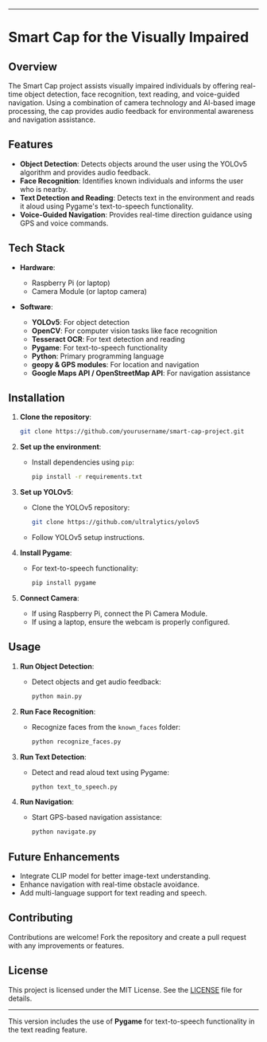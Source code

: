 

---

# Smart Cap for the Visually Impaired

## Overview

The Smart Cap project assists visually impaired individuals by offering real-time object detection, face recognition, text reading, and voice-guided navigation. Using a combination of camera technology and AI-based image processing, the cap provides audio feedback for environmental awareness and navigation assistance.

## Features

- **Object Detection**: Detects objects around the user using the YOLOv5 algorithm and provides audio feedback.
- **Face Recognition**: Identifies known individuals and informs the user who is nearby.
- **Text Detection and Reading**: Detects text in the environment and reads it aloud using Pygame's text-to-speech functionality.
- **Voice-Guided Navigation**: Provides real-time direction guidance using GPS and voice commands.

## Tech Stack

- **Hardware**:
  - Raspberry Pi (or laptop)
  - Camera Module (or laptop camera)

- **Software**:
  - **YOLOv5**: For object detection
  - **OpenCV**: For computer vision tasks like face recognition
  - **Tesseract OCR**: For text detection and reading
  - **Pygame**: For text-to-speech functionality
  - **Python**: Primary programming language
  - **geopy & GPS modules**: For location and navigation
  - **Google Maps API / OpenStreetMap API**: For navigation assistance

## Installation

1. **Clone the repository**:
   ```bash
   git clone https://github.com/yourusername/smart-cap-project.git
   ```

2. **Set up the environment**:
   - Install dependencies using `pip`:
     ```bash
     pip install -r requirements.txt
     ```

3. **Set up YOLOv5**:
   - Clone the YOLOv5 repository:
     ```bash
     git clone https://github.com/ultralytics/yolov5
     ```
   - Follow YOLOv5 setup instructions.

4. **Install Pygame**:
   - For text-to-speech functionality:
     ```bash
     pip install pygame
     ```

5. **Connect Camera**:
   - If using Raspberry Pi, connect the Pi Camera Module.
   - If using a laptop, ensure the webcam is properly configured.

## Usage

1. **Run Object Detection**:
   - Detect objects and get audio feedback:
     ```bash
     python main.py
     ```

2. **Run Face Recognition**:
   - Recognize faces from the `known_faces` folder:
     ```bash
     python recognize_faces.py
     ```

3. **Run Text Detection**:
   - Detect and read aloud text using Pygame:
     ```bash
     python text_to_speech.py
     ```

4. **Run Navigation**:
   - Start GPS-based navigation assistance:
     ```bash
     python navigate.py
     ```



## Future Enhancements

- Integrate CLIP model for better image-text understanding.
- Enhance navigation with real-time obstacle avoidance.
- Add multi-language support for text reading and speech.

## Contributing

Contributions are welcome! Fork the repository and create a pull request with any improvements or features.

## License

This project is licensed under the MIT License. See the [LICENSE](LICENSE) file for details.

---

This version includes the use of **Pygame** for text-to-speech functionality in the text reading feature.
